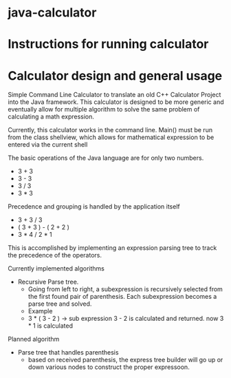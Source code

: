 # java-calculator

# Instructions for running calculator

# Calculator design and general usage
 Simple Command Line Calculator to translate an old C++ Calculator Project into the Java framework.
 This calculator is designed to be more generic and eventually allow for multiple algorithm to solve the same problem of calculating a math expression.
 
 Currently, this calculator works in the command line.
 Main() must be run from the class shellview, which allows for mathematical expression to be entered via the current shell
 
 The basic operations of the Java language are for only two numbers.
 * 3 + 3
 * 3 - 3
 * 3 / 3
 * 3 * 3

Precedence and grouping is handled by the application itself
 * 3 + 3 / 3
 * ( 3 + 3 ) - ( 2 + 2 )
 * 3 * 4 / 2 * 1

This is accomplished by implementing an expression parsing tree to track the precedence of the operators.

Currently implemented algorithms
 * Recursive Parse tree.
   * Going from left to right, a subexpression is recursively selected from the first found pair of parenthesis. Each subexpression becomes a parse tree and solved.
   * Example
   * 3 * ( 3 - 2 ) -> sub expression 3 - 2 is calculated and returned. now 3 * 1 is calculated
 
Planned algorithm
 * Parse tree that handles parenthesis
   * based on received parenthesis, the express tree builder will go up or down various nodes to construct the proper expressoon.
